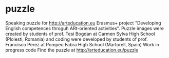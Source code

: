 # puzzle
Speaking puzzle for http://arteducation.eu
Erasmus+ project "Developing English competences throguh ARt-oriented activities".
Puzzle images were created by students of prof. Tesi Bogdan at Carmen Sylva High School (Ploiesti, Romania) 
and coding were developed by students of prof. Francisco Perez at Pompeu Fabra High School (Martorell, Spain) 
Work in progress code
Find the puzzle at http://arteducation.eu/puzzle
